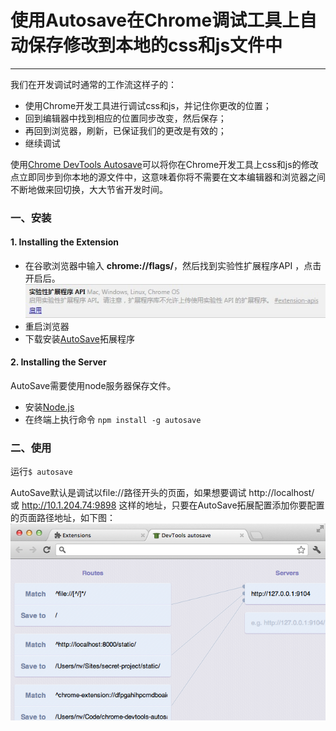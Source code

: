 <link href="http://cdn.bootcss.com/highlight.js/8.0/styles/monokai_sublime.min.css" rel="stylesheet">
<script src="http://cdn.bootcss.com/highlight.js/8.0/highlight.min.js"></script>
<script >hljs.initHighlightingOnLoad();</script> 

<!--
http://addyosmani.com/blog/autosave-changes-chrome-dev-tools/
-->

# 使用Autosave在Chrome调试工具上自动保存修改到本地的css和js文件中
- - - 

我们在开发调试时通常的工作流这样子的：

 - 使用Chrome开发工具进行调试css和js，并记住你更改的位置；
 - 回到编辑器中找到相应的位置同步改变，然后保存；
 - 再回到浏览器，刷新，已保证我们的更改是有效的；
 - 继续调试


使用[Chrome DevTools Autosave](https://github.com/NV/chrome-devtools-autosave)可以将你在Chrome开发工具上css和js的修改点立即同步到你本地的源文件中，这意味着你将不需要在文本编辑器和浏览器之间不断地做来回切换，大大节省开发时间。


### 一、安装
#### 1. Installing the Extension
 * 在谷歌浏览器中输入 **chrome://flags/**，然后找到实验性扩展程序API ，点击开启后。
![1](1.jpg)
 * 重启浏览器
 * 下载安装[AutoSave](http://userscripts.ru/js/chrome-devtools-autosave/latest.crx)拓展程序  


#### 2. Installing the Server
AutoSave需要使用node服务器保存文件。

 * 安装[Node.js](https://nodejs.org/)
 * 在终端上执行命令 ```npm install -g autosave```


### 二、使用
运行```$ autosave```


AutoSave默认是调试以file://路径开头的页面，如果想要调试 http://localhost/ 或 http://10.1.204.74:9898 这样的地址，只要在AutoSave拓展配置添加你要配置的页面路径地址，如下图：  
![2](2.png)




